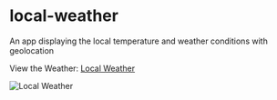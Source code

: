 # local-weather
An app displaying the local temperature and weather conditions with geolocation


View the Weather: [Local Weather](http://danieljobe.com/local-weather)

![Local Weather](https://github.com/danieljobe/tictactoe-game/blob/master/local-weather-thumbnail.png)
